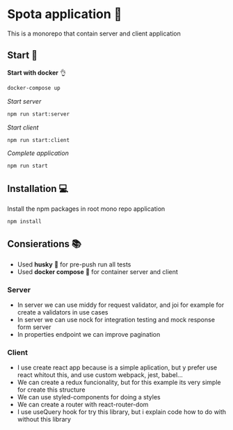 # Spota application :cowboy_hat_face:

This is a monorepo that contain server and client application

## Start :rocket:

**Start with docker** :ok_hand:

``` bash
docker-compose up
```

*Start server*

``` bash
npm run start:server
```

*Start client*

``` bash
npm run start:client
```

*Complete application*

``` bash
npm run start
```

## Installation :computer:

Install the npm packages in root mono repo application

``` bash
npm install
```

## Consierations :books:

- Used **husky** :wolf:  for pre-push run all tests
- Used **docker compose** :whale:  for container server and client

### **Server**

- In server we can use middy for request validator, and joi for example for create a validators in use cases
- In server we can use nock for integration testing and mock response form server
- In properties endpoint we can improve pagination

### **Client**

- I use create react app because is a simple aplication, but y prefer use react whitout this, and use custom webpack, jest, babel...
- We can create a redux funcionality, but for this example its very simple for create this structure
- We can use styled-components for doing a styles
- We can create a router with react-router-dom
- I use useQuery hook for try this library, but i explain code how to do with without this library